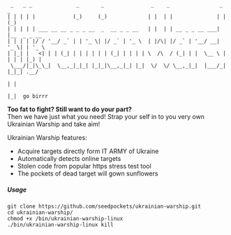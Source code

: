 ```
 _   _ _              _       _               _    _                _     _       
| | | | |            (_)     (_)             | |  | |              | |   (_)      
| | | | | ___ __ __ _ _ _ __  _  __ _ _ __   | |  | | __ _ _ __ ___| |__  _ _ __  
| | | | |/ / '__/ _` | | '_ \| |/ _` | '_ \  | |/\| |/ _` | '__/ __| '_ \| | '_ \ 
| |_| |   <| | | (_| | | | | | | (_| | | | | \  /\  / (_| | |  \__ \ | | | | |_) |
 \___/|_|\_\_|  \__,_|_|_| |_|_|\__,_|_| |_|  \/  \/ \__,_|_|  |___/_| |_|_| .__/ 
                                                                           | |    
                                                                           |_|  go birrr  
```
**Too fat to fight? Still want to do your part?**<br> 
Then we have just what you need! Strap your self in to you very own Ukrainian Warship and take aim!

Ukrainian Warship features:
- Acquire targets directly form IT ARMY of Ukraine
- Automatically detects online targets
- Stolen code from popular https stress test tool
- The pockets of dead target will gown sunflowers

##### Usage
```
git clone https://github.com/seedpockets/ukrainian-warship.git
cd ukrainian-warship/
chmod +x /bin/ukrainian-warship-linux
./bin/ukrainian-warship-linux kill    
```


